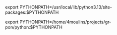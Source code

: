 export PYTHONPATH=/usr/local/lib/python3.13/site-packages:$PYTHONPATH

export PYTHONPATH=/home/4moulins/projects/gr-pon/python:$PYTHONPATH
